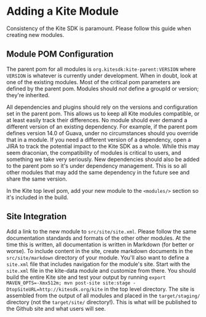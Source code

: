 # Adding a Kite Module

Consistency of the Kite SDK is paramount. Please follow this guide when creating new
modules.

## Module POM Configuration

The parent pom for all modules is `org.kitesdk:kite-parent:VERSION` where
`VERSION` is whatever is currently under development. When in doubt, look at
one of the existing modules. Most of the critical pom parameters are defined
by the parent pom. Modules should _not_ define a groupId or version; they're
inherited.

All dependencies and plugins should rely on the versions and configuration set
in the parent pom. This allows us to keep all Kite modules compatible, or at
least easily track their differences. No module should ever demand a different
version of an existing dependency. For example, if the parent pom defines
version 14.0 of Guava, under no circumstances should you override that in a
module. If you need a different version of a dependency, open a JIRA to track
the potential impact to the Kite SDK as a whole. While this may seem draconian,
the compatibility of modules is critical to users, and something we take very
seriously. New dependencies should also be added to the parent pom so it's
under dependency management. This is so all other modules that may add the same
dependency in the future see and share the same version.

In the Kite top level pom, add your new module to the `<modules/>` section so
it's included in the build.

## Site Integration

Add a link to the new module to `src/site/site.xml`. Please follow the same
documentation standards and formats of the other other modules. At the time this
is written, all documentation is written in Markdown (for better or worse). To
include content in the site, create markdown documents in the
`src/site/markdown` directory of your module. You'll also want to define a
`site.xml` file that includes navigation for the module's site. Start with the
`site.xml` file in the kite-data module and customize from there. You should
build the entire Kite site and test your output by running 
`export MAVEN_OPTS=-Xmx512m; mvn post-site site:stage -DtopSiteURL=http://kitesdk.org/kite`
in the top level directory. The site is assembled from the output of all modules
and placed in the `target/staging/` directory (not the `target/site/`
directory!). This is what will be published to the Github site and what users
will see.
